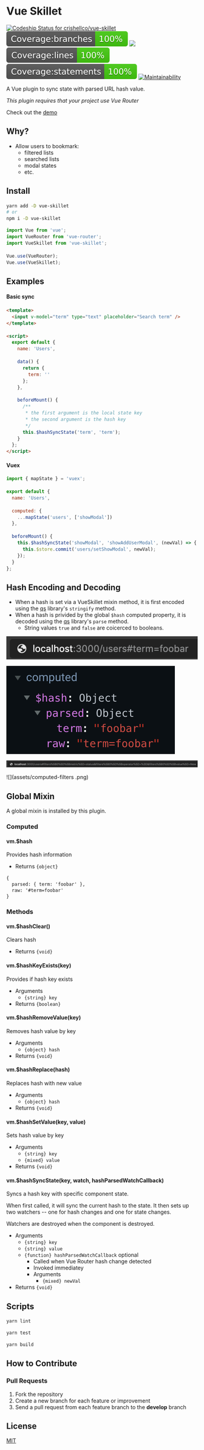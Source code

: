 # Vue Skillet

[![Codeship Status for crishellco/vue-skillet](https://app.codeship.com/projects/04e77330-4d5e-0138-f30e-5228d651c9f6/status?branch=master)](https://app.codeship.com/projects/389650) ![](badges/badge-branches.svg) ![](badges/badge-functionss.svg) ![](badges/badge-lines.svg) ![](badges/badge-statements.svg) [![Maintainability](https://api.codeclimate.com/v1/badges/1cb0265d286a10d3a2c0/maintainability)](https://codeclimate.com/github/crishellco/vue-skillet/maintainability)

A Vue plugin to sync state with parsed URL hash value.

_This plugin requires that your project use Vue Router_

Check out the [demo](https://vue-skillet.netlify.com/)

## Why?

- Allow users to bookmark:
  - filtered lists
  - searched lists
  - modal states
  - etc.

## Install

```bash
yarn add -D vue-skillet
# or
npm i -D vue-skillet
```

```javascript
import Vue from 'vue';
import VueRouter from 'vue-router';
import VueSkillet from 'vue-skillet';

Vue.use(VueRouter);
Vue.use(VueSkillet);
```

## Examples

#### Basic sync

```html
<template>
  <input v-model="term" type="text" placeholder="Search term" />
</template>

<script>
  export default {
    name: 'Users',

    data() {
      return {
        term: ''
      };
    },

    beforeMount() {
      /**
       * the first argument is the local state key
       * the second argument is the hash key
       */
      this.$hashSyncState('term', 'term');
    }
  };
</script>
```

#### Vuex

```javascript
import { mapState } = 'vuex';

export default {
  name: 'Users',

  computed: {
    ...mapState('users', ['showModal'])
  },

  beforeMount() {
    this.$hashSyncState('showModal', 'showAddUserModal', (newVal) => {
      this.$store.commit('users/setShowModal', newVal);
    });
  }
};
```

## Hash Encoding and Decoding

- When a hash is set via a VueSkillet mixin method, it is first encoded using the [qs](https://www.npmjs.com/package/qs) library's `stringify` method.
- When a hash is privided by the global `$hash` computed property, it is decoded using the [qs](https://www.npmjs.com/package/qs) library's `parse` method.
  - String values `true` and `false` are coicerced to booleans.

![](assets/url-term.png)

![](assets/computed-term.png)

![](assets/url-filters.png)

![](assets/computed-filters .png)

## Global Mixin

A global mixin is installed by this plugin.

### Computed

#### vm.\$hash

Provides hash information

- Returns `{object}`

```
{
  parsed: { term: 'foobar' },
  raw: '#term=foobar'
}
```

### Methods

#### vm.\$hashClear()

Clears hash

- Returns `{void}`

#### vm.\$hashKeyExists(key)

Provides if hash key exists

- Arguments
  - `{string} key`
- Returns `{boolean}`

#### vm.\$hashRemoveValue(key)

Removes hash value by key

- Arguments
  - `{object} hash`
- Returns `{void}`

#### vm.\$hashReplace(hash)

Replaces hash with new value

- Arguments
  - `{object} hash`
- Returns `{void}`

#### vm.\$hashSetValue(key, value)

Sets hash value by key

- Arguments
  - `{string} key`
  - `{mixed} value`
- Returns `{void}`

#### vm.\$hashSyncState(key, watch, hashParsedWatchCallback)

Syncs a hash key with specific component state.

When first called, it will sync the current hash to the state. It then sets up two watchers -- one for hash changes and one for state changes.

Watchers are destroyed when the component is destroyed.

- Arguments
  - `{string} key`
  - `{string} value`
  - `{function} hashParsedWatchCallback` optional
    - Called when Vue Router hash change detected
    - Invoked immediatey
    - Arguments
      - `{mixed} newVal`
- Returns `{void}`

## Scripts

```bash
yarn lint
```

```bash
yarn test
```

```bash
yarn build
```

## How to Contribute

### Pull Requests

1. Fork the repository
2. Create a new branch for each feature or improvement
3. Send a pull request from each feature branch to the **develop** branch

## License

[MIT](http://opensource.org/licenses/MIT)
